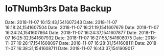 # IoTNumb3rs Data Backup
Date: 2018-11-07 16:15:43,1541607343
Date: 2018-11-07 16:18:24,1541607504
Date: 2018-11-07 16:21:19,1541607679
Date: 2018-11-07 16:24:24,1541607864
Date: 2018-11-07 16:24:37,1541607877
Date: 2018-11-07 16:25:32,1541607932
Date: 2018-11-07 16:27:55,1541608075
Date: 2018-11-07 16:28:17,1541608097
Date: 2018-11-07 16:28:31,1541608111
Date: 2018-11-07 16:38:31,1541608711
Date: 2018-11-07 16:43:37,1541609017
